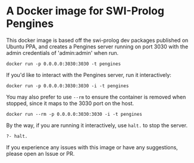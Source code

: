 A Docker image for SWI-Prolog Pengines
========

This docker image is based off the swi-prolog dev packages published on Ubuntu PPA, and creates a Pengines server running on port 3030 with the admin credentials of 'admin:admin' when run.

```
docker run -p 0.0.0.0:3030:3030 -t pengines
```

If you'd like to interact with the Pengines server, run it interactively:
```
docker run -p 0.0.0.0:3030:3030 -i -t pengines
```

You may also prefer to use `--rm` to ensure the container is removed when stopped, since it maps to the 3030 port on the host.

```
docker run --rm -p 0.0.0.0:3030:3030 -i -t pengines
```

By the way, if you are running it interactively, use `halt.` to stop the server.

```
?- halt.
```

If you experience any issues with this image or have any suggestions, please open an Issue or PR.
